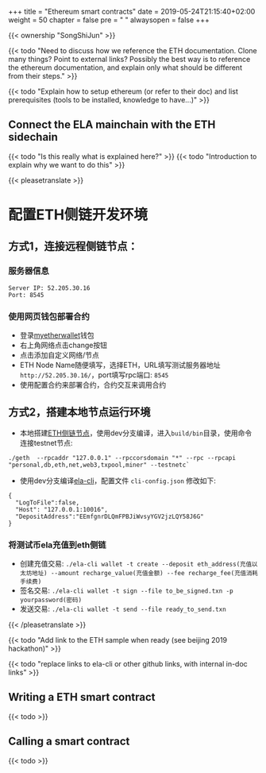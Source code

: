 +++
title = "Ethereum smart contracts"
date = 2019-05-24T21:15:40+02:00
weight = 50
chapter = false
pre = "<i class='fa ela-page'></i> "
alwaysopen = false
+++

{{< ownership "SongShiJun" >}}

{{< todo "Need to discuss how we reference the ETH documentation. Clone many things? Point to external links? Possibly the best way is to reference the ethereum documentation, and explain only what should be different from their steps." >}}

{{< todo "Explain how to setup ethereum (or refer to their doc) and list prerequisites (tools to be installed, knowledge to have...)" >}}

## Connect the ELA mainchain with the ETH sidechain

{{< todo "Is this really what is explained here?" >}}
{{< todo "Introduction to explain why we want to do this" >}}

{{< pleasetranslate >}}
# 配置ETH侧链开发环境

## 方式1，连接远程侧链节点：

### 服务器信息
```
Server IP: 52.205.30.16
Port: 8545
```
### 使用网页钱包部署合约
* 登录[myetherwallet](https://www.myetherwallet.com)钱包
* 右上角网络点击change按钮
* 点击添加自定义网络/节点
* ETH Node Name随便填写，选择ETH，URL填写测试服务器地址 `http://52.205.30.16/`，port填写rpc端口: `8545`
* 使用配置合约来部署合约，合约交互来调用合约


## 方式2，搭建本地节点运行环境

* 本地搭建[ETH侧链节点](https://github.com/elastos/Elastos.ELA.SideChain.ETH)，使用dev分支编译，进入`build/bin`目录，使用命令连接testnet节点: 

```
./geth  --rpcaddr "127.0.0.1" --rpccorsdomain "*" --rpc --rpcapi "personal,db,eth,net,web3,txpool,miner" --testnetc` 
```


* 使用dev分支编译[ela-cli](https://github.com/elastos/Elastos.ELA.Client)，配置文件 `cli-config.json` 修改如下:

```
{
  "LogToFile":false,
  "Host": "127.0.0.1:10016",
  "DepositAddress":"EEmfgnrDLQmFPBJiWvsyYGV2jzLQY58J6G"
}
```


### 将测试币ela充值到eth侧链
* 创建充值交易: `./ela-cli wallet -t create --deposit eth_address(充值以太坊地址) --amount recharge_value(充值金额) --fee recharge_fee(充值消耗手续费)`
* 签名交易: `./ela-cli wallet -t sign --file to_be_signed.txn -p yourpassword(密码)`
* 发送交易: `./ela-cli wallet -t send --file ready_to_send.txn`




{{< /pleasetranslate >}}

{{< todo "Add link to the ETH sample when ready (see beijing 2019 hackathon)" >}}

{{< todo "replace links to ela-cli or other github links, with internal in-doc links" >}}

## Writing a ETH smart contract

{{< todo >}}

## Calling a smart contract

{{< todo >}}
